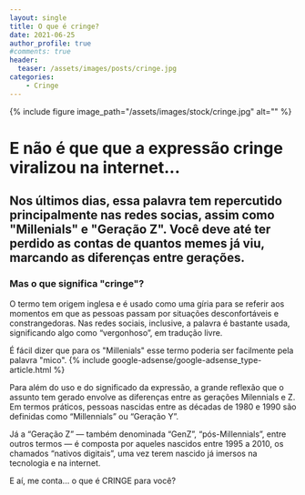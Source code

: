 ```yaml
---
layout: single
title: O que é cringe?
date: 2021-06-25
author_profile: true
#comments: true
header:
  teaser: /assets/images/posts/cringe.jpg
categories: 
    - Cringe
---
```


{% include figure image_path="/assets/images/stock/cringe.jpg" alt=""  %}

# E não é que que a expressão cringe viralizou na internet...

## Nos últimos dias, essa palavra tem repercutido principalmente nas redes socias, assim como "Millenials" e "Geração Z". Você deve até ter perdido as contas de quantos memes já viu, marcando as diferenças entre gerações.

### Mas o que significa "cringe"?

O termo tem origem inglesa e é usado como uma gíria para se referir aos momentos em que as pessoas passam por situações desconfortáveis e constrangedoras. Nas redes sociais, inclusive, a palavra é bastante usada, significando algo como “vergonhoso”, em tradução livre. 

É fácil  dizer que para os "Millenials" esse termo poderia ser facilmente pela palavra "mico".
{% include google-adsense/google-adsense_type-article.html %}

Para além do uso e do significado da expressão, a grande reflexão que o assunto tem gerado envolve as diferenças entre as gerações Milennials e Z.
Em termos práticos, pessoas nascidas entre as décadas de 1980 e 1990 são definidas como “Millennials” ou “Geração Y”. 

Já a “Geração Z” — também denominada “GenZ”, “pós-Millennials”, entre outros termos — é composta por aqueles nascidos entre 1995 a 2010, os chamados “nativos digitais”, uma vez terem nascido já imersos na tecnologia e na internet.

E aí, me conta... o que é CRINGE para você?  
